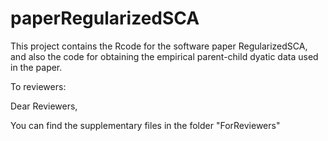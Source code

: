 # paperRegularizedSCA
This project contains the Rcode for the software paper RegularizedSCA, and also the code for obtaining the empirical parent-child dyatic data used in the paper. 

To reviewers:

Dear Reviewers, 

You can find the supplementary files in the folder "ForReviewers"
